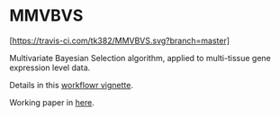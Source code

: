 # MMVBVS 
[https://travis-ci.com/tk382/MMVBVS.svg?branch=master]

Multivariate Bayesian Selection algorithm, applied to multi-tissue gene expression level data.

Details in this [workflowr vignette](https://tk382.github.io/MMVBVS).

Working paper in [here](https://github.com/tk382/MMVBVS/blob/master/workingpaper.pdf).
